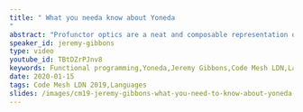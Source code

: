 ```yaml
---
title: " What you needa know about Yoneda
"
abstract: "Profunctor optics are a neat and composable representation of bidirectional data accessors, such as lenses (a getter and a setter, for example onto a field of a record), and their dual, prisms. The profunctor representation exploits higher-order functions and higher-kinded type constructor classes. The relationship with the getter and setter functions is not at all obvious; it turns out to be a fairly direct application of the Yoneda Lemma, arguably the most important result in category theory. This talk will explain the Yoneda Lemma, with many concrete examples, including profunctor optics."
speaker_id: jeremy-gibbons
type: video
youtube_id: TBtDZrPJnv8
keywords: Functional programming,Yoneda,Jeremy Gibbons,Code Mesh LDN,Languages
date: 2020-01-15
tags: Code Mesh LDN 2019,Languages
slides: /images/cm19-jeremy-gibbons-what-you-need-to-know-about-yoneda-compressed.pdf
---
```


